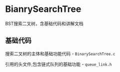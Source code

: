 # BianrySearchTree
BST搜索二叉树，含基础代码和讲解文档
## 基础代码
搜索二叉树的主体和基础功能代码 - `BinarySearchTree.c`

引用的头文件,包含链式队列的基础功能 - `queue_link.h`
